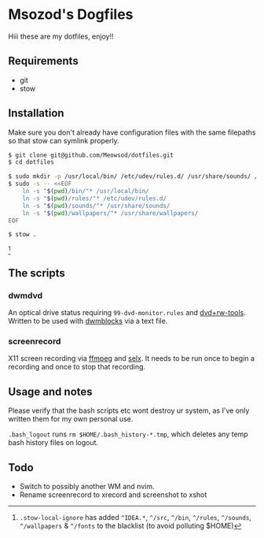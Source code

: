 # Msozod's Dogfiles

Hiii these are my dotfiles, enjoy!!

## Requirements

* git
* stow

## Installation

Make sure you don't already have configuration files with the same filepaths so that stow can symlink properly.

```bash
$ git clone git@github.com/Meowsod/dotfiles.git
$ cd dotfiles
```

```bash
$ sudo mkdir -p /usr/local/bin/ /etc/udev/rules.d/ /usr/share/sounds/ /usr/share/wallpapers/
$ sudo -s -- <<EOF
    ln -s "$(pwd)/bin/"* /usr/local/bin/
    ln -s "$(pwd)/rules/"* /etc/udev/rules.d/
    ln -s "$(pwd)/sounds/"* /usr/share/sounds/
    ln -s "$(pwd)/wallpapers/"* /usr/share/wallpapers/
EOF
```

```bash
$ stow .
```
[^1]

## The scripts

### dwmdvd

An optical drive status requiring `99-dvd-monitor.rules` and [dvd+rw-tools](https://archlinux.org/packages/extra/x86_64/dvd+rw-tools/). Written to be used with [dwmblocks](https://github.com/torrinfail/dwmblocks) via a text file.

### screenrecord

X11 screen recording via [ffmpeg](https://git.ffmpeg.org/ffmpeg) and [selx](https://codeberg.org/NRK/selx). It needs to be run once to begin a recording and once to stop that recording.

## Usage and notes

Please verify that the bash scripts etc wont destroy ur system, as I've only written them for my own personal use.

`.bash_logout` runs `rm $HOME/.bash_history-*.tmp`, which deletes any temp bash history files on logout.

## Todo

* Switch to possibly another WM and nvim.
* Rename screenrecord to xrecord and screenshot to xshot

[^1]: `.stow-local-ignore` has added `^IDEA.*`, `^/src`, `^/bin`, `^/rules`, `^/sounds`, `^/wallpapers` & `^/fonts` to the blacklist (to avoid polluting $HOME)
